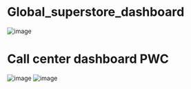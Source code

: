 # Global_superstore_dashboard
![image](https://user-images.githubusercontent.com/102457813/226563746-75f669a3-a31a-4a45-ba15-23a14e99ebeb.png)

# Call center dashboard PWC
![image](https://user-images.githubusercontent.com/102457813/232691340-e18d8437-b5e0-44f5-a90b-830bb1ccbc05.png)
![image](https://user-images.githubusercontent.com/102457813/232704019-3759a51a-bcb6-4630-846d-487a89d3ca2a.png)


